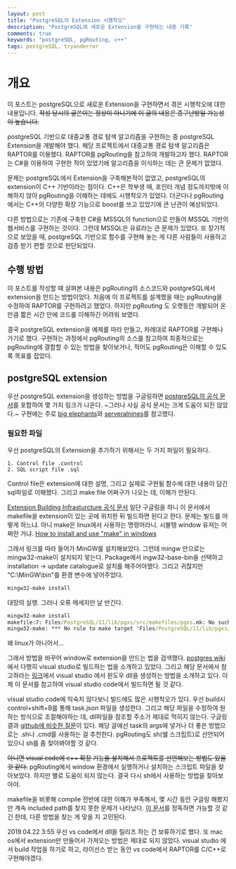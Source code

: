 ```yaml
---
layout: post
title: "PostgreSQL의 Extension 시행착오"
description: "PostgreSQL에 새로운 Extension을 구현하는 내용 기록"
comments: true
keywords: "postgreSQL, pgRouting, c++"
tags: postgreSQL, tryanderror
---
```


# 개요

이 포스트는 postgreSQL으로 새로운 Extension을 구현하면서 겪은 시행착오에 대한 내용입니다.
~~작성 당시의 글쓴이는 정상이 아니기에 이 글의 내용은 중구난방일 가능성이 높습니다.~~

postgreSQL 기반으로 대중교통 경로 탐색 알고리즘을 구현하는 중 postgreSQL Extension을 개발해야 했다.
해당 프로젝트에서 대중교통 경로 탐색 알고리즘은 RAPTOR를 이용했다. RAPTOR를 pgRouting을 참고하여 개발하고자 했다.
RAPTOR는 C#을 이용하여 구현한 적이 있었기에 알고리즘을 이식하는 데는 큰 문제가 없었다.

문제는 postgreSQL에서 Extension을 구축해본적이 없었고, postgreSQL의 extension이 C++ 기반이라는 점이다.
C++은 학부생 때, 포인터 개념 정도까지밖에 이해하지 않아 pgRouting을 이해하는 데에도 시행착오가 있었다.
더군다나 pgRouting에서는 C++의 다양한 확장 기능으로 boost를 쓰고 있었기에 큰 난관이 예상되었다.

다른 방법으로는 기존에 구축한 C#을 MSSQL의 function으로 만들어 MSSQL 기반의 웹서비스를 구현하는 것이다.
그런데 MSSQL은 유료라는 큰 문제가 있었다. 또 장기적으로 보았을 때, postgreSQL 기반으로 함수를 구현해 놓는 게
다른 사람들이 사용하고 검증 받기 편할 것으로 판단되었다.

## 수행 방법

이 포스트를 작성할 때 살펴본 내용은 pgRouting의 소스코드와 postgreSQL에서 extension을 만드는 방법이었다.
처음에 이 프로젝트를 설계했을 때는 pgRouting을 수정하여 RAPTOR를 구현하려고 했었다.
하지만 pgRouting 도 오랫동안 개발되어 온 만큼 짧은 시간 안에 코드를 이해하긴 어려워 보였다.

결국 postgreSQL extension을 예제를 따라 만들고, 차례대로 RAPTOR를 구현해나가기로 했다.
구현하는 과정에서 pgRouting의 소스를 참고하여 최종적으로는 pgRouting에 결합할 수 있는 방법을 찾아보거나,
적어도 pgRouting은 이해할 수 있도록 목표를 잡았다.

## postgreSQL extension

우선 postgreSQL extension을 생성하는 방법을 구글링하면 [postgreSQL의 공식 문서](https://www.postgresql.org/docs/9.1/sql-createextension.html)를 포함하여 몇 가지 링크가 나온다.
~그러나 사실 공식 문서는 크게 도움이 되진 않았다.~ 구현에는 주로 [big elephants](http://big-elephants.com/2015-10/writing-postgres-extensions-part-i/)와 [serveralnines](https://severalnines.com/blog/creating-new-modules-using-postgresql-create-extension)를 참고했다.

### 필요한 파일

우선 postgreSQL의 Extension을 추가하기 위해서는 두 가지 파일이 필요하다.

    1. Control file .control
    2. SQL script file .sql

Control file은 extension에 대한 설명, 그리고 실제로 구현될 함수에 대한 내용이 담긴 sql파일로 이해했다.
그리고 make file 어쩌구가 나오는 데, 이해가 안된다.

[Extension Building Infrasturcture 공식 문서](https://www.postgresql.org/docs/9.1/extend-pgxs.html) 일단 구글링을 하니 이 문서에서 makefile을 extension이 있는 곳에 위치한 뒤 빌드하면 된다고 한다.
문제는 빌드를 어떻게 하느냐. 아니 make은 linux에서 사용하는 명령어라니. 시불탱 window 유저는 어쩌란 거냐. [How to install and use "make" in windows](https://stackoverflow.com/questions/32127524/how-to-install-and-use-make-in-windows)

그래서 링크를 따라 들어가 MinGW를 설치해보았다. 그런데 mingw 만으로는 mingw32-make이 설치되지 앟는다. Package에서 ingw32-base-bin을 선택하고 installation -> update catalogue로 설치를 해주어야했다.
그리고 귀찮지만 "C:\MinGW\bin"를 환경 변수에 넣어주었다.

```cmd
mingw32-make install
```

대망의 실행. 그러나 오류 메세지만 날 반긴다.

```cmd
mingw32-make install
makefile:7: Files/PostgreSQL/11/lib/pgxs/src/makefiles/pgxs.mk: No such file or directory
mingw32-make: *** No rule to make target 'Files/PostgreSQL/11/lib/pgxs/src/makefiles/pgxs.mk'.  Stop.
```

왜 linux가 아니어서...

그래서 방법을 바꾸어 window로 extension을 만드는 법을 검색했다.
[postgres wiki](https://wiki.postgresql.org/wiki/Building_and_Installing_PostgreSQL_Extension_Modules)에서 다행히 visual studio로 빌드하는 법을 소개하고 있었다.
그리고 해당 문서에서 참고하라는 [링크](https://www.2ndquadrant.com/en/blog/compiling-postgresql-extensions-visual-studio-windows/)에서 visual studio 에서 윈도우 dll을 생성하는 방법을 소개하고 있다.
이제 이 문서를 참고하여 visual studio code에서 빌드하면 될 것 같다.

visual studio code에 익숙치 않다보니 빌드에도 많은 시행착오가 있다. 우선 build시 control+shift+B를 통해 task.json 파일을 생성한다. 그리고 해당 파일을 수정하여 원하는 방식으로 조절해야하는 데, dll파일을 참조할 주소가 제대로 먹히지 않는다. 구글링 결과 [github에 비슷한 질문](https://github.com/Microsoft/vscode-cpptools/issues/1889)이 있다. 해당 글에선 task의 args에 넣거나 더 좋은 방법으로는 .sh나 .cmd를 사용하는 걸 추천한다. pgRouting도 sh(쉘 스크립트)로 선언되어있으니 sh를 좀 찾아봐야할 것 같다.

~~아니면 visual code에 c++ 확장 기능을 설치해서 프로젝트를 선언해보는 방법도 있을 것 같다.~~ pgRouting에서 window 환경에서 실행하거나 설치하는 스크립트 파일을 찾아보았다. 하지만 별로 도움이 되지 않는다.
결국 다시 sh에서 사용하는 방법을 찾아보아야.

makefile을 비롯해 compile 전반에 대한 이해가 부족해서, 몇 시간 동안 구글링 해봤지만 계속 included path를 찾지 못한 문제가 나타났다. [이 문서](https://devblogs.microsoft.com/cppblog/building-your-c-application-with-visual-studio-code/#Makefiles)를 정독하면 가능할 것 같긴 한데, 다른 방법을 찾는 게 맞을 지 고민된다.

2019.04.22 3:55 우선 vs code에서 dll을 릴리즈 하는 건 보류하기로 했다. 또 mac os에서 extension만 만들어서 가져오는 방법은 제대로 되지 않았다.
visual studio 에서 build 작업을 하기로 하고, 라이선스 받는 동안 vs code에서 RAPTOR를 C/C++로 구현해야겠다.